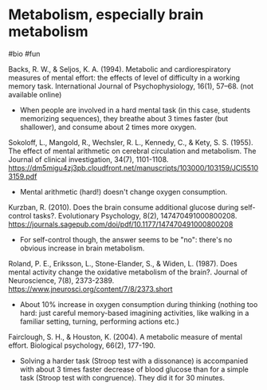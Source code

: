 # Metabolism, especially brain metabolism

#bio #fun

Backs, R. W., & Seljos, K. A. (1994). Metabolic and cardiorespiratory measures of mental effort: the effects of level of difficulty in a working memory task. International Journal of Psychophysiology, 16(1), 57–68.
(not available online)
* When people are involved in a hard mental task (in this case, students memorizing sequences), they breathe about 3 times faster (but shallower), and consume about 2 times more oxygen.

Sokoloff, L., Mangold, R., Wechsler, R. L., Kennedy, C., & Kety, S. S. (1955). The effect of mental arithmetic on cerebral circulation and metabolism. The Journal of clinical investigation, 34(7), 1101-1108. https://dm5migu4zj3pb.cloudfront.net/manuscripts/103000/103159/JCI55103159.pdf
* Mental arithmetic (hard!) doesn't change oxygen consumption.

Kurzban, R. (2010). Does the brain consume additional glucose during self-control tasks?. Evolutionary Psychology, 8(2), 147470491000800208. https://journals.sagepub.com/doi/pdf/10.1177/147470491000800208
* For self-control though, the answer seems to be "no": there's no obvious increase in brain metabolism.

Roland, P. E., Eriksson, L., Stone-Elander, S., & Widen, L. (1987). Does mental activity change the oxidative metabolism of the brain?. Journal of Neuroscience, 7(8), 2373-2389. https://www.jneurosci.org/content/7/8/2373.short
* About 10% increase in oxygen consumption during thinking (nothing too hard: just careful memory-based imagining activities, like walking in a familiar setting, turning, performing actions etc.)

Fairclough, S. H., & Houston, K. (2004). A metabolic measure of mental effort. Biological psychology, 66(2), 177-190.
* Solving a harder task (Stroop test with a dissonance) is accompanied with about 3 times faster decrease of blood glucose than for a simple task (Stroop test with congruence). They did it for 30 minutes.